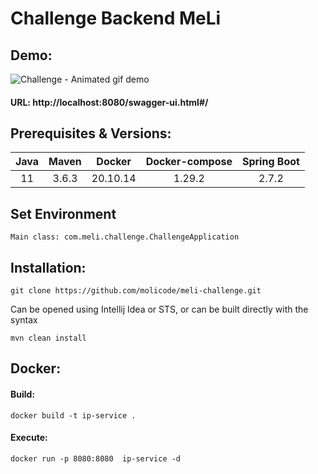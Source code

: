 # Challenge Backend MeLi

## Demo:

![Challenge - Animated gif demo](demo/meli_demo01.gif)

#### URL: http://localhost:8080/swagger-ui.html#/

## Prerequisites & Versions:

| Java | Maven |  Docker  | Docker-compose | Spring Boot | 
|:----:|:-----:|:--------:|:--------------:|:-----------:|
|  11  | 3.6.3 | 20.10.14 |     1.29.2     |    2.7.2    |



## Set Environment

````
Main class: com.meli.challenge.ChallengeApplication
````


## Installation:

````
git clone https://github.com/molicode/meli-challenge.git
````
Can be opened using Intellij Idea or STS, or can be built directly with the syntax
````
mvn clean install
````

## Docker:
#### Build: 
````
docker build -t ip-service .
````
#### Execute:
````
docker run -p 8080:8080  ip-service -d
````


[//]: # (docker ps)

[//]: # (docker images)

[//]: # (docker run)

[//]: # (docker stop)

[//]: # ()
[//]: # ( url: http://localhost:8081/h2-console/)

[//]: # ( url: http://localhost:8081/swagger-ui.html#/)
